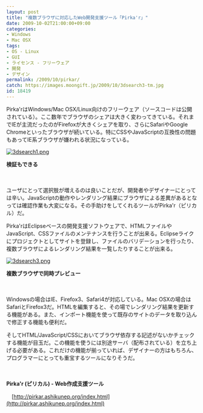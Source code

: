 ```yaml
---
layout: post
title: "複数ブラウザに対応したWeb開発支援ツール「Pirka'r」"
date: 2009-10-02T21:00:00+09:00
categories:
- Windows
- Mac OSX
tags: 
- OS - Linux
- GUI
- ライセンス - フリーウェア
- 開発
- デザイン
permalink: /2009/10/pirkar/
catch: https://images.moongift.jp/2009/10/3dsearch3-tm.jpg
id: 18419
---
```

Pirka'rはWindows/Mac OSX/Linux向けのフリーウェア（ソースコードは公開されている）。ここ数年でブラウザのシェアは大きく変わってきている。それまでIEが主流だったのがFirefoxが大きくシェアを取り、さらにSafariやGoogle Chromeといったブラウザが続いている。特にCSSやJavaScriptの互換性の問題もあってIE系ブラウザが嫌われる状況になっている。

  

[![3dsearch1.png](https://images.moongift.jp/2009/10/3dsearch1-tm.jpg)](https://images.moongift.jp/2009/10/3dsearch1.png)  
  
**検証もできる**

  

　

  

ユーザにとって選択肢が増えるのは良いことだが、開発者やデザイナーにとっては辛い。JavaScriptの動作やレンダリング結果にブラウザによる差異があるとなっては確認作業も大変になる。その手助けをしてくれるツールがPirka'r（ピリカル）だ。

  
  
<!--more-->

Pirka'rはEclipseベースの開発支援ソフトウェアで、HTMLファイルやJavaScript、CSSファイルのメンテナンスを行うことが出来る。Eclipseライクにプロジェクトとしてサイトを登録し、ファイルのバリデーションを行ったり、複数ブラウザによるレンダリング結果を一覧したりすることが出来る。

  

[![3dsearch3.png](https://images.moongift.jp/2009/10/3dsearch3-tm.jpg)](https://images.moongift.jp/2009/10/3dsearch3.png)  
  
**複数ブラウザで同時プレビュー**

  

　

  

Windowsの場合はIE、Firefox3、Safari4が対応している。Mac OSXの場合はSafariとFirefox3だ。HTMLを編集すると、その場でレンダリング結果を更新する機能がある。また、インポート機能を使って既存のサイトのデータを取り込んで修正する機能も便利だ。

  

そしてHTML/JavaScript/CSSにおいてブラウザ依存する記述がないかチェックする機能が目玉だ。この機能を使うには別途サーバ（配布されている）を立ち上げる必要がある。これだけの機能が揃っていれば、デザイナーの方はもちろん、プログラマーにとっても重宝するツールになりそうだ。

  

　

  

**Pirka'r (ピリカル) - Web作成支援ツール**  
  
　[http://pirkar.ashikunep.org/index.html](http://pirkar.ashikunep.org/index.html)

  
